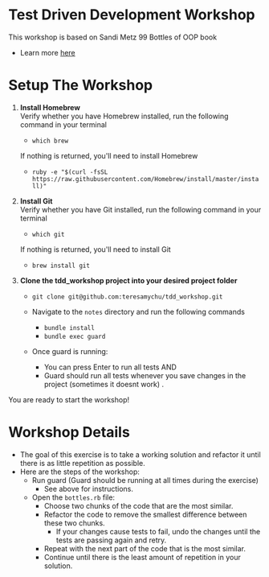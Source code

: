 # Test Driven Development Workshop

This workshop is based on Sandi Metz 99 Bottles of OOP book
  * Learn more [here](https://www.sandimetz.com/99bottles)

# Setup The Workshop

1) **Install Homebrew**   
    Verify whether you have Homebrew installed, run the following command in your terminal
    * `which brew`  
    
    If nothing is returned, you'll need to install Homebrew
    * `ruby -e "$(curl -fsSL https://raw.githubusercontent.com/Homebrew/install/master/install)"`

2) **Install Git**  
    Verify whether you have Git installed, run the following command in your terminal
    * `which git` 
    
    If nothing is returned, you'll need to install Git
    * `brew install git`

3) **Clone the tdd_workshop project into your desired project folder**
    * `git clone git@github.com:teresamychu/tdd_workshop.git`

    * Navigate to the `notes` directory and run the following commands
        * `bundle install`
        * `bundle exec guard`

    * Once guard is running:
        * You can press Enter to run all tests AND
        * Guard should run all tests whenever you save changes in the project (sometimes it doesnt work) .

You are ready to start the workshop!

# Workshop Details

* The goal of this exercise is to take a working solution and refactor it until there is as little repetition as possible.
* Here are the steps of the workshop:
    * Run guard (Guard should be running at all times during the exercise)
        * See above for instructions.
    * Open the `bottles.rb` file:
        * Choose two chunks of the code that are the most similar.
        * Refactor the code to remove the smallest difference between these two chunks.
            * If your changes cause tests to fail, undo the changes until the tests are passing again and retry.
        * Repeat with the next part of the code that is the most similar.
        * Continue until there is the least amount of repetition in your solution.
